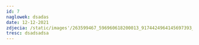 ```yaml
---
id: 7
naglowek: dsadas
date: 12-12-2021
zdjecia: /static/images'/263599467_596960618200013_9174424964145697393_n.jpg
tresc: dsadsadsa
---
```


